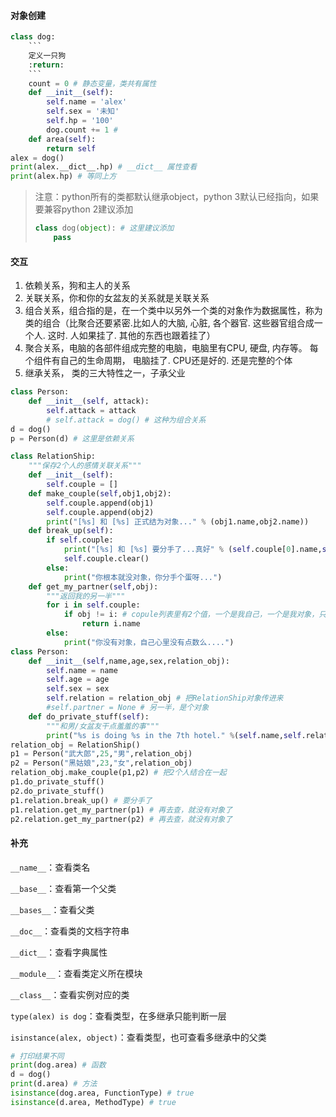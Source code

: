 #### 对象创建

```python
class dog:
    ```
    定义一只狗
    :return:
    ```
    count = 0 # 静态变量，类共有属性
	def __init__(self):
		self.name = 'alex'
		self.sex = '未知'
		self.hp = '100'
        dog.count += 1 # 
    def area(self):
        return self
alex = dog()
print(alex.__dict__.hp) # __dict__ 属性查看
print(alex.hp) # 等同上方

```

>   注意：python所有的类都默认继承object，python 3默认已经指向，如果要兼容python 2建议添加
>
>   ```python
>   class dog(object): # 这里建议添加
>   	pass
>   ```

#### 交互

1.  依赖关系，狗和主人的关系
2.  关联关系，你和你的女盆友的关系就是关联关系
3.  组合关系，组合指的是，在一个类中以另外一个类的对象作为数据属性，称为类的组合（比聚合还要紧密.比如人的大脑, 心脏, 各个器官. 这些器官组合成一个人. 这时. 人如果挂了. 其他的东西也跟着挂了）
4.  聚合关系，电脑的各部件组成完整的电脑，电脑里有CPU, 硬盘, 内存等。 每个组件有自己的生命周期， 电脑挂了. CPU还是好的. 还是完整的个体
5.  继承关系， 类的三大特性之一，子承父业

```python
class Person:
	def __init__(self, attack):
		self.attack = attack
        # self.attack = dog() # 这种为组合关系
d = dog()
p = Person(d) # 这里是依赖关系
```

```python
class RelationShip:
    """保存2个人的感情关联关系"""
    def __init__(self):
        self.couple = []
    def make_couple(self,obj1,obj2):
        self.couple.append(obj1)
        self.couple.append(obj2)
        print("[%s] 和 [%s] 正式结为对象..." % (obj1.name,obj2.name))
    def break_up(self):
        if self.couple:
            print("[%s] 和 [%s] 要分手了...真好" % (self.couple[0].name,self.couple[1].name))
            self.couple.clear()
        else:
            print("你根本就没对象，你分手个蛋呀...")
    def get_my_partner(self,obj):
        """返回我的另一半"""
        for i in self.couple:
            if obj != i: # copule列表里有2个值，一个是我自己，一个是我对象，只要跟传进来的obj不相等，代表找到了我对象
                return i.name
        else:
            print("你没有对象，自己心里没有点数么....")
class Person:
    def __init__(self,name,age,sex,relation_obj):
        self.name = name
        self.age = age
        self.sex = sex
        self.relation = relation_obj # 把RelationShip对象传进来
        #self.partner = None # 另一半，是个对象
    def do_private_stuff(self):
        """和男/女盆友干点羞羞的事"""
        print("%s is doing %s in the 7th hotel." %(self.name,self.relation.get_my_partner(self)))
relation_obj = RelationShip()
p1 = Person("武大郎",25,"男",relation_obj)
p2 = Person("黑姑娘",23,"女",relation_obj)
relation_obj.make_couple(p1,p2) # 把2个人结合在一起
p1.do_private_stuff()
p2.do_private_stuff()
p1.relation.break_up() # 要分手了
p1.relation.get_my_partner(p1) # 再去查，就没有对象了
p2.relation.get_my_partner(p2) # 再去查，就没有对象了
```



#### 补充

`__name__`：查看类名

`__base__`：查看第一个父类

`__bases__`：查看父类

`__doc__`：查看类的文档字符串

`__dict__`：查看字典属性

`__module__`：查看类定义所在模块

`__class__`：查看实例对应的类

`type(alex) is dog`：查看类型，在多继承只能判断一层

`isinstance(alex, object)`：查看类型，也可查看多继承中的父类

```python
# 打印结果不同
print(dog.area) # 函数
d = dog()
print(d.area) # 方法
isinstance(dog.area, FunctionType) # true
isinstance(d.area, MethodType) # true
```

